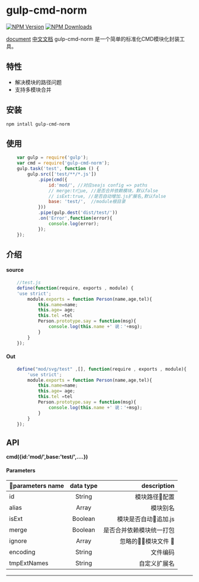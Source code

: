 # gulp-cmd-norm
[![NPM Version](https://img.shields.io/npm/v/gulp-cmd-norm.svg)](https://npmjs.org/package/gulp-cmd-norm)  [![NPM Downloads](https://img.shields.io/npm/dt/:package.svg)](https://npmjs.org/package/gulp-cmd-norm)

[document](https://github.com/huangjihua/gulp-cmd-norm)
[中文文档](https://github.com/huangjihua/gulp-cmd-norm/chinese.md)
gulp-cmd-norm 是一个简单的标准化CMD模块化封装工具。

## 特性
- 解决模块的路径问题
- 支持多模块合并

## 安装
    npm intall gulp-cmd-norm
## 使用

```js
    var gulp = require('gulp');
    var cmd = require('gulp-cmd-norm');
    gulp.task('test', function () {
        gulp.src(['test/**/*.js'])
            .pipe(cmd({
                id:'mod/', //对应seajs config => paths
                // merge:true, //是否合并依赖模块，默认false
                // isExt:true, //是否自动增加.js扩展名,默认false
                base: 'test/',  //module根目录
            }))
            .pipe(gulp.dest('dist/test/'))
            .on('Error',function(error){
                console.log(error);
            });
    });
```

## 介绍

#### source

``` js
    //test.js
    define(function(require, exports , module) {
    'use strict';
        module.exports = function Person(name,age,tel){
            this.name=name;
            this.age= age;
            this.tel =tel
            Person.prototype.say = function(msg){
                console.log(this.name +' 说：'+msg);
            }
        }
    });
```
####  Out 
``` js
    define("mod/svg/test" ,[], function(require , exports , module){
        'use strict';
        module.exports = function Person(name,age,tel){
            this.name=name;
            this.age= age;
            this.tel =tel
            Person.prototype.say = function(msg){
                console.log(this.name +' 说：'+msg);
            }
        }
    });
```

## API
**cmd({id:'mod/',base:'test/',....})**

#### Parameters

| parameters name   |    data  type      |  description |
|----------|:-------------:|------:|
| id      |  String |   模块路径配置 |
| alias   |  Array  |   模块别名 |
| isExt   | Boolean |   模块是否自动追加.js |
| merge   | Boolean |   是否合并依赖模块统一打包 |
| ignore  | Array   |   忽略的模块文件  |
| encoding| String  |   文件编码 |
| tmpExtNames| String | 自定义扩展名 |

-----------------